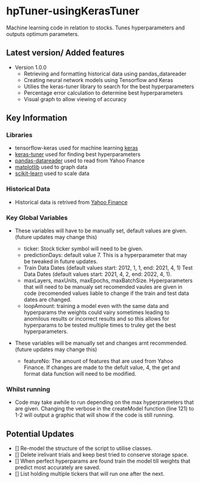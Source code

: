 # hpTuner-usingKerasTuner

Machine learning code in relation to stocks. Tunes hyperparameters and outputs optimum parameters.

## Latest version/ Added features

- Version 1.0.0
  - Retrieving and formatting historical data using pandas_datareader
  - Creating neural network models using Tensorflow and Keras
  - Utilies the keras-tuner library to search for the best hyperparameters
  - Percentage error calculation to determine best hyperparameters
  - Visual graph to allow viewing of accuracy

## Key Information

### Libraries

- tensorflow-keras used for machine learning [keras](https://keras.io/)
- [keras-tuner](https://keras.io/keras_tuner/) used for finding best hyperparameters
- [pandas-datareader](https://pandas-datareader.readthedocs.io/en/latest/#) used to read from Yahoo Fnance
- [matplotlib](https://matplotlib.org/) used to graph data
- [scikit-learn](https://scikit-learn.org/stable/) used to scale data

### Historical Data

- Historical data is retrived from [Yahoo Finance](https://uk.finance.yahoo.com/)

### Key Global Variables

- These variables will have to be manually set, default values are given. (future updates may change this)
  - ticker: Stock ticker symbol will need to be given.
  - predictionDays: default value 7. This is a hyperparameter that may be tweaked in future updates.
  - Train Data Dates (default values start: 2012, 1, 1, end: 2021, 4, 1) Test Data Dates (default values start: 2021, 4, 2,     end: 2022, 4, 1).
  - maxLayers, maxUnits, maxEpochs, maxBatchSize. Hyperparameters that will need to be manualy set recomended vaules are       given in code (recomended values liable to change if the train and test data dates are changed.
  - loopAmount: training a model even with the same data and hyperparams the weights could vairy sometimes leading to           anomilous results or incorrect results and so this allows for hyperparams to be tested multiple times to truley get the       best hyperparameters.

- These variables will be manually set and changes arnt recommended. (future updates may change this)
  - featureNo: The amount of features that are used from Yahoo Finance. If changes are made to the defult value, 4, the get     and format data function will need to be modified. 

### Whilst running

- Code may take awhile to run depending on the max hyperprameters that are given. Changing the verbose in the createModel function (line 121) to 1-2 will output a graphic that will show if the code is still running.

## Potential Updates

- [] Re-model the structure of the script to utilise classes.
- [] Delete irelivant trials and keep best tried to conserve storage space.
- [] When perfect hyperparams are found train the model till weights that predict most accurately are saved.
- [] List holding multiple tickers that will run one after the next.

